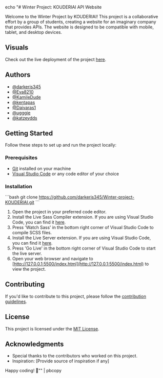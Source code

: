 echo "# Winter Project: KOUDERIAI API Website

Welcome to the Winter Project by KOUDERIAI! This project is a collaborative effort by a group of students, creating a website for an imaginary company that provides APIs. The website is designed to be compatible with mobile, tablet, and desktop devices.

## Visuals

Check out the live deployment of the project [here](https://deployment-of-project.vercel.app/index.html).

## Authors

- [@darkeris345](https://github.com/darkeris345)
- [@Eva8210](https://github.com/Eva8210)
- [@KamileDude](https://github.com/KamileDude)
- [@kentapas](https://github.com/kentapas)
- [@Daivaras1](https://github.com/Daivaras1)
- [@ugggie](https://github.com/ugggie)
- [@katzeydds](https://github.com/katzeydds)

## Getting Started

Follow these steps to set up and run the project locally:

### Prerequisites

- [Git](https://git-scm.com/) installed on your machine
- [Visual Studio Code](https://code.visualstudio.com/) or any code editor of your choice

### Installation

\`\`\`bash
git clone https://github.com/darkeris345/Winter-project-KOUDERIAI.git
\`\`\`

1. Open the project in your preferred code editor.
2. Install the Live Sass Compiler extension. If you are using Visual Studio Code, you can find it [here](https://marketplace.visualstudio.com/items?itemName=ritwickdey.live-sass).
3. Press 'Watch Sass' in the bottom right corner of Visual Studio Code to compile SCSS files.
4. Install the Live Server extension. If you are using Visual Studio Code, you can find it [here](https://marketplace.visualstudio.com/items?itemName=ritwickdey.LiveServer).
5. Press 'Go Live' in the bottom right corner of Visual Studio Code to start the live server.
6. Open your web browser and navigate to [http://127.0.0.1:5500/index.html](http://127.0.0.1:5500/index.html) to view the project.

## Contributing

If you'd like to contribute to this project, please follow the [contribution guidelines](CONTRIBUTING.md).

## License

This project is licensed under the [MIT License](LICENSE).

## Acknowledgments

- Special thanks to the contributors who worked on this project.
- Inspiration: [Provide source of inspiration if any]

Happy coding! 🚀\"" | pbcopy
